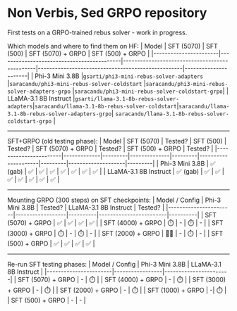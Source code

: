 # Non Verbis, Sed GRPO repository

First tests on a GRPO-trained rebus solver - work in progress.

Which models and where to find them on HF:
| Model                 | SFT (5070)                                | SFT (500)                                     | SFT (5070) + GRPO                                 | SFT (500) + GRPO |
|-----------------------|-------------------------------------------|-----------------------------------------------|---------------------------------------------------|----------------------|
| Phi-3 Mini 3.8B       |`gsarti/phi3-mini-rebus-solver-adapters`   |`saracandu/phi3-mini-rebus-solver-coldstart`   |`saracandu/phi3-mini-rebus-solver-adapters-grpo`   |`saracandu/phi3-mini-rebus-solver-coldstart-grpo`|
| LLaMA-3.1 8B Instruct |`gsarti/llama-3.1-8b-rebus-solver-adapters`|`saracandu/llama-3.1-8b-rebus-solver-coldstart`|`saracandu/llama-3.1-8b-rebus-solver-adapters-grpo`| `saracandu/llama-3.1-8b-rebus-solver-coldstart-grpo` |

---

SFT+GRPO (old testing phase):
| Model                 | SFT (5070)   | Tested? | SFT (500)   | Tested? | SFT (5070) + GRPO   | Tested? | SFT (500) + GRPO   | Tested? |
|-----------------------|-------------|---------|--------------|---------|---------------------|---------|--------------------|---------|
| Phi-3 Mini 3.8B       | ✅​ (gab)    | ✅       | ✅​           | ✅      | ✅​                  | ✅      | ✅​                   | ✅      |
| LLaMA-3.1 8B Instruct | ✅​ (gab)    | ✅       | ✅​           | ✅      | ✅​                  | ✅      | ✅                   | ✅      |

---

Mounting GRPO (300 steps) on SFT checkpoints:
| Model / Config        | Phi-3 Mini 3.8B | Tested? | LLaMA-3.1 8B Instruct | Tested? |
|-----------------------|------------------|----------|------------------------|----------|
| SFT (5070) + GRPO     | ✅               | ✅       | ✅                      | ✅       |
| SFT (4000) + GRPO     | ⏱️                | -        | ⏱️                      | -        |
| SFT (3000) + GRPO     | ⏱️                | -        | ⏱️                      | -        |
| SFT (2000) + GRPO     | 🏃🏼​                | -        | ⏱️                      | -        |
| SFT (500) + GRPO      | ✅                 | ✅         | ✅                      | ✅         |

---

Re-run SFT testing phases:
| Model / Config        | Phi-3 Mini 3.8B | LLaMA-3.1 8B Instruct |
|-----------------------|-----------------|-----------------------|
| SFT (5070) + GRPO     | -               | ⏱️        |
| SFT (4000) + GRPO     | -               | ⏱️        |
| SFT (3000) + GRPO     | -               | ⏱️        |
| SFT (2000) + GRPO     | -​               | ⏱️        |
| SFT (1000) + GRPO     | -​               | ⏱️        |
| SFT (500) + GRPO      | -               | -         |



